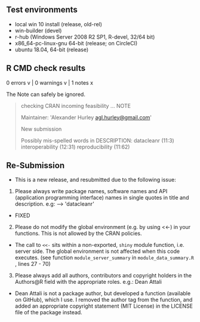 ## Test environments
* local win 10 install (release, old-rel)
* win-builder (devel)
* r-hub (Windows Server 2008 R2 SP1, R-devel, 32/64 bit)
* x86_64-pc-linux-gnu 64-bit (release; on CircleCI)
* ubuntu 18.04, 64-bit (release)

## R CMD check results
0 errors v | 0 warnings v | 1 notes x

The Note can safely be ignored.

> checking CRAN incoming feasibility ... NOTE
>
>  Maintainer: 'Alexander Hurley <agl.hurley@gmail.com>'
>  
>  New submission
>  
>  Possibly mis-spelled words in DESCRIPTION:
>    datacleanr (11:3)
>    interoperability (12:31)
>    reproducibility (11:62)

## Re-Submission

* This is a new release, and resubmitted due to the following issue: 



1. Please always write package names, software names and API (application
programming interface) names in single quotes in title and description.
e.g: --> 'datacleanr'

- FIXED


2. Please do not modify the global environment (e.g. by using <<-) in your
functions. This is not allowed by the CRAN policies.

- The call to `<<-` sits within a non-exported, `shiny` module function, i.e. server side. 
The global environment is not affected when this code executes.
(see function `module_server_summary` in `module_data_summary.R` , lines 27 - 70)



3. Please always add all authors, contributors and copyright holders in the
Authors@R field with the appropriate roles.
e.g.: Dean Attali

- Dean Attali is not a package author, but developed a function (available on GitHub), which I use. 
I removed the author tag from the function, and added an appropriate copyright statement (MIT License) in the LICENSE file of the package instead.


